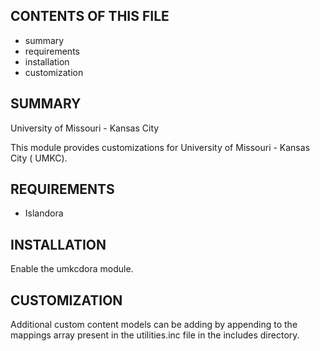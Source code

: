CONTENTS OF THIS FILE
---------------------

 * summary
 * requirements
 * installation
 * customization

SUMMARY
-------

University of Missouri - Kansas City

This module provides customizations for University of Missouri - Kansas City (
UMKC).

REQUIREMENTS
------------

  * Islandora

INSTALLATION
------------

Enable the umkcdora module.

CUSTOMIZATION
-------------

Additional custom content models can be adding by appending to the mappings
array present in the utilities.inc file in the includes directory.

